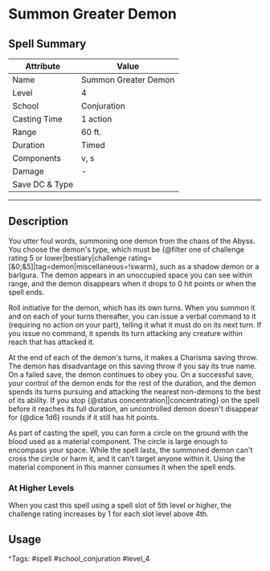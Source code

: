 # Summon Greater Demon

## Spell Summary

| Attribute        | Value                  |
|------------------|------------------------|
| Name             | Summon Greater Demon                 |
| Level            | 4                |
| School           | Conjuration          |
| Casting Time     | 1 action              |
| Range            | 60 ft.            |
| Duration         | Timed             |
| Components       | v, s             |
| Damage           | -               |
| Save DC & Type   |              |

---

## Description

You utter foul words, summoning one demon from the chaos of the Abyss. You choose the demon's type, which must be {@filter one of challenge rating 5 or lower|bestiary|challenge rating=[&0;&5]|tag=demon|miscellaneous=!swarm}, such as a shadow demon or a barlgura. The demon appears in an unoccupied space you can see within range, and the demon disappears when it drops to 0 hit points or when the spell ends.

Roll initiative for the demon, which has its own turns. When you summon it and on each of your turns thereafter, you can issue a verbal command to it (requiring no action on your part), telling it what it must do on its next turn. If you issue no command, it spends its turn attacking any creature within reach that has attacked it.

At the end of each of the demon's turns, it makes a Charisma saving throw. The demon has disadvantage on this saving throw if you say its true name. On a failed save, the demon continues to obey you. On a successful save, your control of the demon ends for the rest of the duration, and the demon spends its turns pursuing and attacking the nearest non-demons to the best of its ability. If you stop {@status concentration||concentrating} on the spell before it reaches its full duration, an uncontrolled demon doesn't disappear for {@dice 1d6} rounds if it still has hit points.

As part of casting the spell, you can form a circle on the ground with the blood used as a material component. The circle is large enough to encompass your space. While the spell lasts, the summoned demon can't cross the circle or harm it, and it can't target anyone within it. Using the material component in this manner consumes it when the spell ends.

### At Higher Levels
When you cast this spell using a spell slot of 5th level or higher, the challenge rating increases by 1 for each slot level above 4th.

## Usage


^Tags: #spell #school_conjuration #level_4